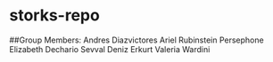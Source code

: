 # storks-repo

##Group Members:
Andres Diazvictores
Ariel Rubinstein
Persephone Elizabeth Dechario
Sevval Deniz Erkurt
Valeria Wardini
